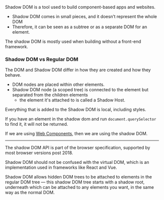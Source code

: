 
Shadow DOM is a tool used to build component-based apps and websites.
- Shadow DOM comes in small pieces, and it doesn’t represent the whole DOM
- Therefore, it can be seen as a subtree or as a separate DOM for an element.

The shadow DOM is mostly used when building without a front-end framework.

### Shadow DOM vs Regular DOM
The DOM and Shadow DOM differ in how they are created and how they behave.
- DOM nodes are placed within other elements.
- Shadow DOM node (a scoped tree) is connected to the element but separated from the children elements
    - the element it's attached to is called a Shadow Host.

Everything that is added to the Shadow DOM is local, including styles.

If you have an element in the shadow dom and run `document.querySelector` to find it, it will not be returned.

If we are using [Web Components](https://developer.mozilla.org/en-US/docs/Web/Web_Components), then we are using the shadow DOM.

* * *

The shadow DOM API is part of the browser specification, supported by most browser versions post 2018.

Shadow DOM should not be confused with the virtual DOM, which is an implementation used in frameworks like React and Vue.

Shadow DOM allows hidden DOM trees to be attached to elements in the regular DOM tree — this shadow DOM tree starts with a shadow root, underneath which can be attached to any elements you want, in the same way as the normal DOM.
